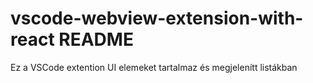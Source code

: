 # vscode-webview-extension-with-react README

Ez a VSCode extention UI elemeket tartalmaz és megjelenítt listákban

